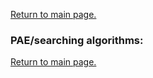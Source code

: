 <a href="../../README.md#6">Return to main page.</a>

### PAE/searching algorithms:

<a href="../../README.md#6">Return to main page.</a>
